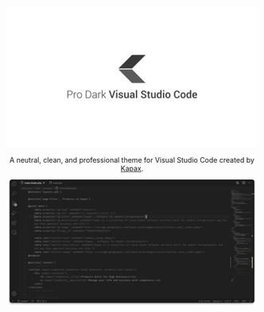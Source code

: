 ![](assets/repository-hero.png)

<p align="center">A neutral, clean, and professional theme for Visual Studio Code created by <a href="https://www.kapax.pro">Kapax</a>.</p>

![](assets/repository-screenshot-1.png)